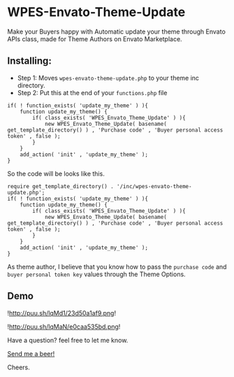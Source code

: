 # WPES-Envato-Theme-Update
 Make your Buyers happy with Automatic update your theme through Envato APIs class, made for Theme Authors on Envato Marketplace.
 
## Installing:
 
* Step 1: Moves ```wpes-envato-theme-update.php``` to your theme inc directory.
* Step 2: Put this at the end of your ```functions.php``` file 
```
if( ! function_exists( 'update_my_theme' ) ){
	function update_my_theme() {
		if( class_exists( 'WPES_Envato_Theme_Update' ) ){
			new WPES_Envato_Theme_Update( basename( get_template_directory() ) , 'Purchase code' , 'Buyer personal access token' , false );
		}
	}
	add_action( 'init' , 'update_my_theme' );
}
```
So the code will be looks like this.

```
require get_template_directory() . '/inc/wpes-envato-theme-update.php';
if( ! function_exists( 'update_my_theme' ) ){
	function update_my_theme() {
		if( class_exists( 'WPES_Envato_Theme_Update' ) ){
			new WPES_Envato_Theme_Update( basename( get_template_directory() ) , 'Purchase code' , 'Buyer personal access token' , false );
		}
	}
	add_action( 'init' , 'update_my_theme' );
}
```

As theme author, I believe that you know how to pass the ```purchase code``` and ```buyer personal token key``` values through the Theme Options.

## Demo

!http://puu.sh/lqMd1/23d50a1af9.png!

!http://puu.sh/lqMaN/e0caa535bd.png!


Have a question? feel free to let me know.

[Send me a beer!](https://www.paypal.com/cgi-bin/webscr?cmd=_s-xclick&hosted_button_id=N4FRYTB3Z5RSL)

Cheers.
